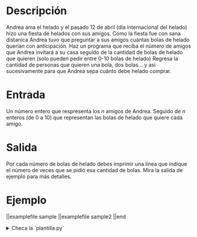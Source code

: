 # Descripción

Andrea ama el helado y el pasado 12 de abril (día internacional del helado) hizo una fiesta de helados con sus amigos. Como la fiesta fue
con sana distanica Andrea tuvo que preguntar a sus amigos cuántas bolas de helado querían con anticipación.
Haz un programa que reciba el número de amigos que Andrea invitará a su casa seguido de la cantidad de bolas de helado que quieren (solo pueden pedir entre 0-10 bolas de helado)
Regresa la cantidad de personas que quieren una bola, dos bolas... y así sucesivamente para que Andrea sepa cuánto debe helado comprar.

# Entrada

Un número entero que respresenta los $n$ amigos de Andrea. Seguido de $n$ enteros (de 0 a 10) que representan las bolas de helado que quiere cada amigo.

# Salida

Por cada número de bolas de helado debes imprimir una línea que indique el número de veces que se pidió esa cantidad de bolas. Mira la salida de ejemplo para más detalles.

# Ejemplo

||examplefile
sample
||examplefile
sample2
||end

<details><summary>Checa la `plantilla.py`</summary>

{{plantilla.py}}

</details>
